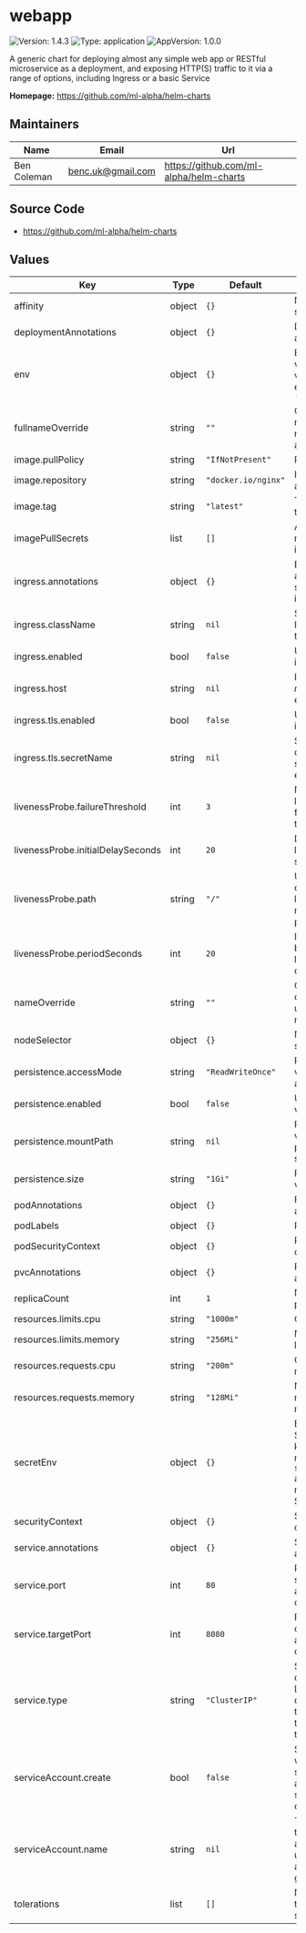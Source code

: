 # webapp

![Version: 1.4.3](https://img.shields.io/badge/Version-1.4.3-informational?style=flat-square) ![Type: application](https://img.shields.io/badge/Type-application-informational?style=flat-square) ![AppVersion: 1.0.0](https://img.shields.io/badge/AppVersion-1.0.0-informational?style=flat-square)

A generic chart for deploying almost any simple web app or RESTful microservice as a deployment, and exposing HTTP(S) traffic to it via a range of options, including Ingress or a basic Service

**Homepage:** <https://github.com/ml-alpha/helm-charts>

## Maintainers

| Name        | Email             | Url                                    |
| ----------- | ----------------- | -------------------------------------- |
| Ben Coleman | benc.uk@gmail.com | https://github.com/ml-alpha/helm-charts |

## Source Code

- <https://github.com/ml-alpha/helm-charts>

## Values

| Key                               | Type   | Default             | Description                                                                                       |
| --------------------------------- | ------ | ------------------- | ------------------------------------------------------------------------------------------------- |
| affinity                          | object | `{}`                | Node affinity spec                                                                                |
| deploymentAnnotations             | object | `{}`                | Deployment annotations                                                                            |
| env                               | object | `{}`                | Environmental vars, key value pairs, e.g. `MY_VAR: 'value 123'`                                   |
| fullnameOverride                  | string | `""`                | Override full release name, normally autogenerated                                                |
| image.pullPolicy                  | string | `"IfNotPresent"`    | Pull policy                                                                                       |
| image.repository                  | string | `"docker.io/nginx"` | Image registry and repo                                                                           |
| image.tag                         | string | `"latest"`          | Tag of image to use                                                                               |
| imagePullSecrets                  | list   | `[]`                | Any secrets needed to pull image                                                                  |
| ingress.annotations               | object | `{}`                | Extra annotations to set on the ingress                                                           |
| ingress.className                 | string | `nil`               | Set the IngressClass to use                                                                       |
| ingress.enabled                   | bool   | `false`             | Use an ingress or not                                                                             |
| ingress.host                      | string | `nil`               | Ingress host _must_ be set if enabled                                                             |
| ingress.tls.enabled               | bool   | `false`             | Use TLS on ingress                                                                                |
| ingress.tls.secretName            | string | `nil`               | Secret holding cert _must_ be set if TLS enabled                                                  |
| livenessProbe.failureThreshold    | int    | `3`                 | Number of liveness probe failures to tolerate                                                     |
| livenessProbe.initialDelaySeconds | int    | `20`                | Delay before liveness probe starts                                                                |
| livenessProbe.path                | string | `"/"`               | URL path checked by liveness & readiness probes                                                   |
| livenessProbe.periodSeconds       | int    | `20`                | Interval between liveness probe checks                                                            |
| nameOverride                      | string | `""`                | Override the chart name used for this release                                                     |
| nodeSelector                      | object | `{}`                | Node selector spec                                                                                |
| persistence.accessMode            | string | `"ReadWriteOnce"`   | Persistent volume access mode                                                                     |
| persistence.enabled               | bool   | `false`             | Use persistent volume                                                                             |
| persistence.mountPath             | string | `nil`               | Persistent volume mount path, must be set if enabled                                              |
| persistence.size                  | string | `"1Gi"`             | Persistent volume size                                                                            |
| podAnnotations                    | object | `{}`                | Pod annotations                                                                                   |
| podLabels                         | object | `{}`                | Pod labels                                                                                        |
| podSecurityContext                | object | `{}`                | Pod security context spec                                                                         |
| pvcAnnotations                    | object | `{}`                | PVC annotations                                                                                   |
| replicaCount                      | int    | `1`                 | Number of pod replicas                                                                            |
| resources.limits.cpu              | string | `"1000m"`           | CPU hard limit                                                                                    |
| resources.limits.memory           | string | `"256Mi"`           | Memory hard limit                                                                                 |
| resources.requests.cpu            | string | `"200m"`            | CPU resource request                                                                              |
| resources.requests.memory         | string | `"128Mi"`           | Memory resource request                                                                           |
| secretEnv                         | object | `{}`                | Env vars from Secrets, the key is env var name, `secretName` and `secretKey` reference the Secret |
| securityContext                   | object | `{}`                | Security context spec                                                                             |
| service.annotations               | object | `{}`                | Service annotations                                                                               |
| service.port                      | int    | `80`                | Port the service accepts traffic on                                                               |
| service.targetPort                | int    | `8080`              | Port the container accepts traffic on                                                             |
| service.type                      | string | `"ClusterIP"`       | Service type, change to LoadBalancer or NodePort to expose traffic outside the cluster            |
| serviceAccount.create             | bool   | `false`             | Specifies whether a service account should be created                                             |
| serviceAccount.name               | string | `nil`               | The name of the service account to use. If not set a name is generated                            |
| tolerations                       | list   | `[]`                | Node tolerations spec                                                                             |
